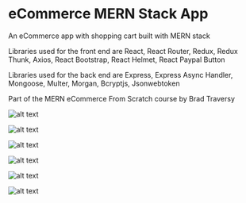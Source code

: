 # eCommerce MERN Stack App

An eCommerce app with shopping cart built with MERN stack

Libraries used for the front end are React, React Router, Redux, Redux Thunk, Axios, React Bootstrap, React Helmet, React Paypal Button

Libraries used for the back end are Express, Express Async Handler, Mongoose, Multer, Morgan, Bcryptjs, Jsonwebtoken

Part of the MERN eCommerce From Scratch course by Brad Traversy

![alt text](https://raw.githubusercontent.com/keremcanb/ecommerce-app-mern-stack/master/uploads/ss.jpg)

![alt text](https://raw.githubusercontent.com/keremcanb/ecommerce-app-mern-stack/master/uploads/ss2.jpg)

![alt text](https://raw.githubusercontent.com/keremcanb/ecommerce-app-mern-stack/master/uploads/ss3.jpg)

![alt text](https://raw.githubusercontent.com/keremcanb/ecommerce-app-mern-stack/master/uploads/ss4.jpg)

![alt text](https://raw.githubusercontent.com/keremcanb/ecommerce-app-mern-stack/master/uploads/ss5.jpg)

![alt text](https://raw.githubusercontent.com/keremcanb/ecommerce-app-mern-stack/master/uploads/ss6.jpg)
